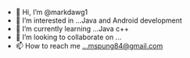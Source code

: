 - 👋 Hi, I’m @markdawg1
- 👀 I’m interested in ...Java and Android  development 
- 🌱 I’m currently learning ...Java c++
- 💞️ I’m looking to collaborate on ...
- 📫 How to reach me ...mspung84@gmail.com 

<!---
markdawg1/markdawg1 is a ✨ special ✨ repository because its `README.md` (this file) appears on your GitHub profile.
You can click the Preview link to take a look at your changes.
--->

